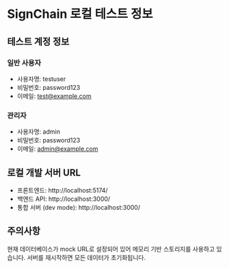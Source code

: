 # SignChain 로컬 테스트 정보

## 테스트 계정 정보

### 일반 사용자
- 사용자명: testuser
- 비밀번호: password123
- 이메일: test@example.com

### 관리자
- 사용자명: admin
- 비밀번호: password123
- 이메일: admin@example.com

## 로컬 개발 서버 URL

- 프론트엔드: http://localhost:5174/
- 백엔드 API: http://localhost:3000/
- 통합 서버 (dev mode): http://localhost:3000/

## 주의사항

현재 데이터베이스가 mock URL로 설정되어 있어 메모리 기반 스토리지를 사용하고 있습니다.
서버를 재시작하면 모든 데이터가 초기화됩니다.
